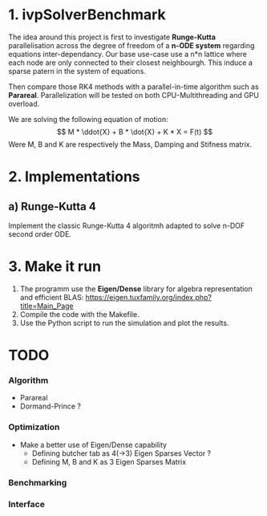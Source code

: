 # 1. ivpSolverBenchmark

The idea around this project is first to investigate **Runge-Kutta** parallelisation across the degree of freedom of a **n-ODE system** regarding equations inter-dependancy. Our base use-case use a n*n lattice where each node are only connected to their closest neighbourgh. This induce a sparse patern in the system of equations.

Then compare those RK4 methods with a parallel-in-time algorithm such as **Parareal**. Parallelization will be tested on both CPU-Multithreading and GPU overload.

We are solving the following equation of motion:
$$ M * \ddot{X} + B * \dot{X} + K * X = F(t) $$
Were M, B and K are respectively the Mass, Damping and Stifness matrix.

# 2. Implementations

## a) Runge-Kutta 4
Implement the classic Runge-Kutta 4 algoritmh adapted to solve n-DOF second order ODE.

# 3. Make it run

1. The programm use the **Eigen/Dense** library for algebra representation and efficient BLAS: https://eigen.tuxfamily.org/index.php?title=Main_Page
2. Compile the code with the Makefile.
3. Use the Python script to run the simulation and plot the results.

# TODO
### Algorithm
- Parareal
- Dormand-Prince ?
### Optimization
- Make a better use of Eigen/Dense capability 
  - Defining butcher tab as 4(->3) Eigen Sparses Vector ?
  - Defining M, B and K as 3 Eigen Sparses Matrix
### Benchmarking
### Interface
